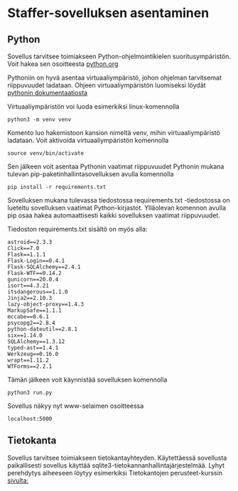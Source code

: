 # Staffer-sovelluksen asentaminen

## Python

Sovellus tarvitsee toimiakseen Python-ohjelmointikielen suoritusympäristön. Voit hakea sen osoitteesta [python.org](https://www.python.org/)

Pythoniin on hyvä asentaa virtuaaliympäristö, johon ohjelman tarvitsemat riippuvuudet ladataan. Ohjeen virtuaaliympäristön luomiseksi löydät [pythonin dokumentaatiosta](https://docs.python.org/3/tutorial/venv.html)

Virtuaaliympäristön voi luoda esimerkiksi linux-komennolla

    python3 -m venv venv
    
Komento luo hakemistoon kansion nimeltä venv, mihin virtuaaliympäristö ladataan. Voit aktivoida virtuaaliympäristön komennolla

    source venv/bin/activate

Sen jälkeen voit asentaa Pythonin vaatimat riippuvuudet Pythonin mukana tulevan pip-paketinhallintasovelluksen avulla komennolla

    pip install -r requirements.txt
    
Sovelluksen mukana tulevassa tiedostossa requirements.txt -tiedostossa on lueteltu sovelluksen vaatimat Python-kirjastot. Ylläolevan komennon avulla pip osaa hakea automaattisesti kaikki sovelluksen vaatimat riippuvuudet.

Tiedoston requirements.txt sisältö on myös alla:

    astroid==2.3.3
    Click==7.0
    Flask==1.1.1
    Flask-Login==0.4.1
    Flask-SQLAlchemy==2.4.1
    Flask-WTF==0.14.2
    gunicorn==20.0.4
    isort==4.3.21
    itsdangerous==1.1.0
    Jinja2==2.10.3
    lazy-object-proxy==1.4.3
    MarkupSafe==1.1.1
    mccabe==0.6.1
    psycopg2==2.8.4
    python-dateutil==2.8.1
    six==1.14.0
    SQLAlchemy==1.3.12
    typed-ast==1.4.1
    Werkzeug==0.16.0
    wrapt==1.11.2
    WTForms==2.2.1
    
Tämän jälkeen voit käynnistää sovelluksen komennolla

    python3 run.py
    
Sovellus näkyy nyt www-selaimen osoitteessa 

    localhost:5000


## Tietokanta

Sovellus tarvitsee toimiakseen tietokantayhteyden. Käytettäessä sovellusta paikallisesti sovellus käyttää sqlite3-tietokannanhallintajärjestelmää. Lyhyt perehdytys aiheeseen löytyy esimerkiksi Tietokantojen perusteet-kurssin [sivulta:](https://tikape-k20.mooc.fi/luku-2/3)
